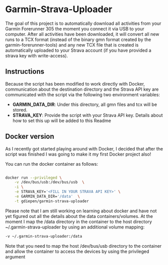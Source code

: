 # Garmin-Strava-Uploader

The goal of this project is to automatically download all activities from your Garmin Forerunner 305 the moment you connect it via USB to your computer. After all activities have been downloaded, it will convert all new runs to a TCX format (instead of the binary gmn format created by the garmin-forerunner-tools) and any new TCX file that is created is automatically uploaded to your Strava account (if you have provided a strava key with write-access).



## Instructions

Because the script has been modified to work directly with Docker, communication about the destination directory and the Strava API key are communicated with the script via the following two environment variables:
- __GARMIN_DATA_DIR__: Under this directory, all gmn files and tcx will be stored.
- __STRAVA_KEY__: Provide the script with your Strava API key. Details about how to set this up will be added to this Readme

## Docker version

As I recently got started playing around with Docker, I decided that after the script was finished I was going to make it my first Docker project also! 

You can run the docker container as follows:
``` bash

docker run --privileged \
	-v /dev/bus/usb:/dev/bus/usb  \
	-i \
	-e STRAVA_KEY='<FILL IN YOUR STRAVA API KEY>' \
	-e GARMIN_DATA_DIR='/data'  \
	-t gdiepen/garmin-strava-uploader
```

Please note that I am still working on learning about docker and have not yet figured out all the details about the data containers/volumes. At the moment I map the /data directory in the container to the host directory ~/.garmin-strava-uploader by using an additional volume mapping:
``` bash
-v ~/.garmin-strava-uploader:/data
```

Note that you need to map the host /dev/bus/usb directory to the container and allow the container to access the devices by using the privileged argument

